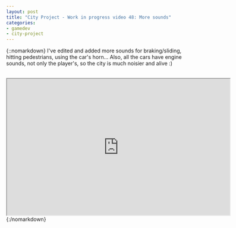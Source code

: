 ```yaml
---
layout: post
title: "City Project - Work in progress video 48: More sounds"
categories:
- gamedev
- city-project
---
```


{::nomarkdown}
I've edited and added more sounds for braking/sliding, hitting pedestrians, using the car's horn... Also, all the cars have engine sounds, not only the player's, so the city is much noisier and alive :)<br /><br /><div style="text-align: center;"><iframe height="367" src="http://www.youtube.com/embed/rw_2GgpG9CA?theme=dark" width="600"></iframe><br /></div>
{:/nomarkdown}